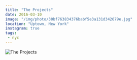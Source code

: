 ```yaml
---
title: "The Projects"
date: 2016-03-10
image: "/img/photo/30bf763834376babf5e3a131d342679e.jpg"
location: "Uptown, New York"
instagram: true
tags:
 - nyc
---
```


![The Projects](/img/photo/30bf763834376babf5e3a131d342679e.jpg)
